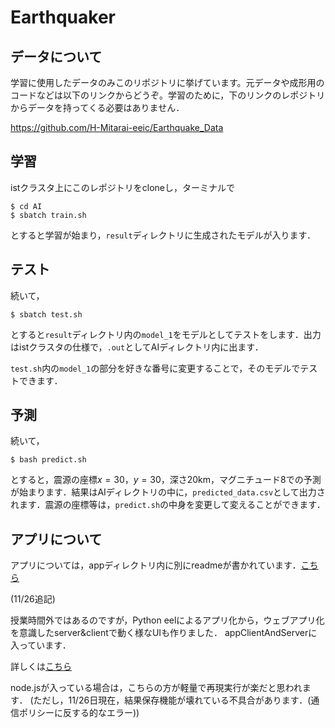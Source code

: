 # Earthquaker

## データについて

学習に使用したデータのみこのリポジトリに挙げています。元データや成形用のコードなどは以下のリンクからどうぞ。学習のために，下のリンクのレポジトリからデータを持ってくる必要はありません．

https://github.com/H-Mitarai-eeic/Earthquake_Data

## 学習

istクラスタ上にこのレポジトリをcloneし，ターミナルで
```
$ cd AI
$ sbatch train.sh
```
とすると学習が始まり，`result`ディレクトリに生成されたモデルが入ります．

## テスト

続いて，
```
$ sbatch test.sh
```
とすると`result`ディレクトリ内の`model_1`をモデルとしてテストをします．出力はistクラスタの仕様で，`.out`としてAIディレクトリ内に出ます．

`test.sh`内の`model_1`の部分を好きな番号に変更することで，そのモデルでテストできます．

## 予測
続いて，
```
$ bash predict.sh
```
とすると，震源の座標$x=30$，$y=30$，深さ20km，マグニチュード8での予測が始まります．結果はAIディレクトリの中に，`predicted_data.csv`として出力されます．震源の座標等は，`predict.sh`の中身を変更して変えることができます．

## アプリについて

アプリについては，appディレクトリ内に別にreadmeが書かれています．[こちら](https://github.com/H-Mitarai-eeic/Earthquaker/tree/main/app#earthquaker%E3%82%A2%E3%83%97%E3%83%AA%E3%81%AB%E3%81%A4%E3%81%84%E3%81%A6)


(11/26追記)

授業時間外ではあるのですが，Python eelによるアプリ化から，ウェブアプリ化を意識したserver&clientで動く様なUIも作りました．
appClientAndServerに入っています．

詳しくは[こちら](https://github.com/H-Mitarai-eeic/Earthquaker/tree/main/appClientAndServer#earthquakerhttp%E9%80%9A%E4%BF%A1%E3%83%90%E3%83%BC%E3%82%B8%E3%83%A7%E3%83%B3)

node.jsが入っている場合は，こちらの方が軽量で再現実行が楽だと思われます．
(ただし，11/26日現在，結果保存機能が壊れている不具合があります．(通信ポリシーに反する的なエラー))